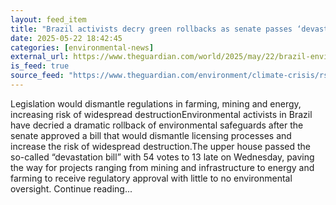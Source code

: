 ```yaml
---
layout: feed_item
title: "Brazil activists decry green rollbacks as senate passes ‘devastation bill’"
date: 2025-05-22 18:42:45
categories: [environmental-news]
external_url: https://www.theguardian.com/world/2025/may/22/brazil-environment-devastation-bill
is_feed: true
source_feed: "https://www.theguardian.com/environment/climate-crisis/rss"
---
```


Legislation would dismantle regulations in farming, mining and energy, increasing risk of widespread destructionEnvironmental activists in Brazil have decried a dramatic rollback of environmental safeguards after the senate approved a bill that would dismantle licensing processes and increase the risk of widespread destruction.The upper house passed the so-called “devastation bill” with 54 votes to 13 late on Wednesday, paving the way for projects ranging from mining and infrastructure to energy and farming to receive regulatory approval with little to no environmental oversight. Continue reading...

